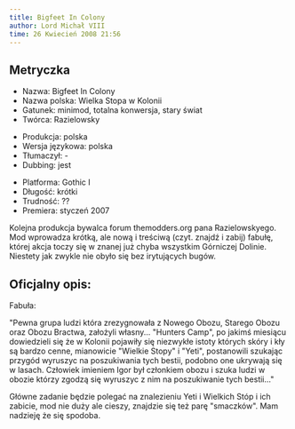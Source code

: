 ```yaml
---
title: Bigfeet In Colony
author: Lord Michał VIII
time: 26 Kwiecień 2008 21:56
---
```


## Metryczka

<!-- -->
- Nazwa: Bigfeet In Colony
- Nazwa polska: Wielka Stopa w Kolonii
- Gatunek: minimod, totalna konwersja, stary świat
- Twórca: Razielowsky

<!-- -->
- Produkcja: polska
- Wersja językowa: polska
- Tłumaczył: -
- Dubbing: jest

<!-- -->
- Platforma: Gothic I
- Długość: krótki
- Trudność: ??
- Premiera: styczeń 2007

Kolejna produkcja bywalca forum themodders.org pana Razielowskyego. Mod wprowadza krótką, ale nową i treściwą (czyt. znajdź i zabij) fabułę, której akcja toczy się w znanej już chyba wszystkim Górniczej Dolinie. Niestety jak zwykle nie obyło się bez irytujących bugów.

## Oficjalny opis:

Fabuła:

"Pewna grupa ludzi która zrezygnowała z Nowego Obozu, Starego Obozu oraz Obozu Bractwa, założyli własny... "Hunters Camp", po jakimś miesiącu dowiedzieli się że w Kolonii pojawiły się niezwykłe istoty których skóry i kły są bardzo cenne, mianowicie "Wielkie Stopy" i "Yeti", postanowili szukając przygód wyruszyc na poszukiwania tych bestii, podobno one ukrywają się w lasach. Człowiek imieniem Igor był członkiem obozu i szuka ludzi w obozie którzy zgodzą się wyruszyc z nim na poszukiwanie tych bestii..."

Główne zadanie będzie polegać na znalezieniu Yeti i Wielkich Stóp i ich zabicie, mod nie duży ale cieszy, znajdzie się też parę "smaczków". Mam nadzieję że się spodoba.